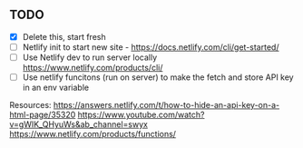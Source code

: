 ## TODO
- [x] Delete this, start fresh
- [ ] Netlify init to start new site - https://docs.netlify.com/cli/get-started/
- [ ] Use Netlify dev to run server locally https://www.netlify.com/products/cli/
- [ ] Use netlify funcitons (run on server) to make the fetch and store API key in an env variable

Resources:
https://answers.netlify.com/t/how-to-hide-an-api-key-on-a-html-page/35320
https://www.youtube.com/watch?v=gWIK_QHyuWs&ab_channel=swyx
https://www.netlify.com/products/functions/